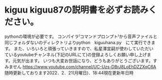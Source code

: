 # kiguu kiguu87の説明書を必ずお読みください。
pythonの環境が必要です。
コンパイラ⁽コマンドプロンプト⁾から音声ファイルと同じフォルダないのディレクトリよりpython　kiguuhana.py　にて実行できます。
また、いろいろと頑張っていきますので、私星澤宜嗣が使わしていただいているyoutubeチャンネル(下記のURLにて)の登録よろしくお願い申し上げます。元気が出ます。
いつも大変お世話になり、どうもありがとうございます。すみません
https://www.youtube.com/channel/UC-Uzs-DBrJ8LoEhDZZXqC6A
随時更新しております2022．2．21(月曜日)．18:44現在更新年日時
